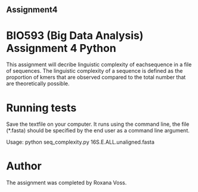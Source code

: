 ## Assignment4
# BIO593 (Big Data Analysis) Assignment 4 Python
This assignment will decribe linguistic complexity of eachsequence in a file of sequences. 
The linguistic complexity of a sequence is defined as the proportion of kmers that are
observed compared to the total number that are theoretically possible.

# Running tests
Save the textfile on your computer.
It runs using the command line, the file (*.fasta) should be specified by the end user as a command line argument.

Usage:
python seq_complexity.py 16S.E.ALL.unaligned.fasta

# Author
The assignment was completed by Roxana Voss.
